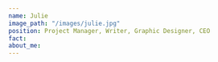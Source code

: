 ```yaml
---
name: Julie
image_path: "/images/julie.jpg"
position: Project Manager, Writer, Graphic Designer, CEO
fact:
about_me:
---
```

